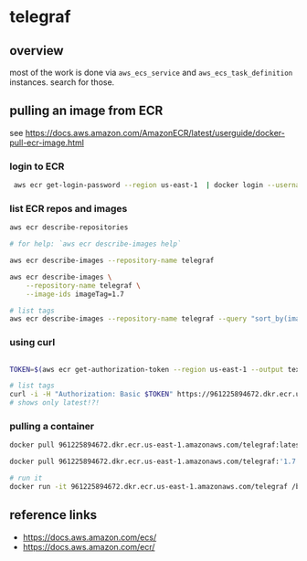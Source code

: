 # telegraf

## overview

most of the work is done via `aws_ecs_service` and `aws_ecs_task_definition` instances. search for those.

## pulling an image from ECR

see https://docs.aws.amazon.com/AmazonECR/latest/userguide/docker-pull-ecr-image.html

### login to ECR

```bash
 aws ecr get-login-password --region us-east-1  | docker login --username AWS --password-stdin 961225894672.dkr.ecr.us-east-1.amazonaws.com
```

### list ECR repos and images

```bash
aws ecr describe-repositories

# for help: `aws ecr describe-images help`

aws ecr describe-images --repository-name telegraf

aws ecr describe-images \
    --repository-name telegraf \
    --image-ids imageTag=1.7

# list tags
aws ecr describe-images --repository-name telegraf --query "sort_by(imageDetails,& imagePushedAt)[ * ].imageTags[ * ]"
```

### using curl

```bash

TOKEN=$(aws ecr get-authorization-token --region us-east-1 --output text --query 'authorizationData[].authorizationToken')

# list tags
curl -i -H "Authorization: Basic $TOKEN" https://961225894672.dkr.ecr.us-east-1.amazonaws.com/v2/telegraf/tags/list
# shows only latest!?!

```

### pulling a container

```bash
docker pull 961225894672.dkr.ecr.us-east-1.amazonaws.com/telegraf:latest

docker pull 961225894672.dkr.ecr.us-east-1.amazonaws.com/telegraf:'1.7'

# run it
docker run -it 961225894672.dkr.ecr.us-east-1.amazonaws.com/telegraf /bin/bash
```

## reference links

- https://docs.aws.amazon.com/ecs/
- https://docs.aws.amazon.com/ecr/